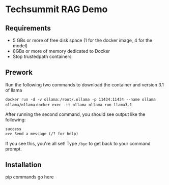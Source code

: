 # Techsummit RAG Demo

## Requirements

- 5 GBs or more of free disk space (1 for the docker image, 4 for the model)
- 8GBs or more of memory dedicated to Docker
- Stop trustedpath containers

## Prework

Run the following two commands to download the container and version 3.1 of llama

`docker run -d -v ollama:/root/.ollama -p 11434:11434 --name ollama ollama/ollama`
`docker exec -it ollama ollama run llama3.1`

After running the second command, you should see output like the following:

```txt
success
>>> Send a message (/? for help)
```

If you see this, you're all set! Type `/bye` to get back to your command prompt.

## Installation

pip commands go here
